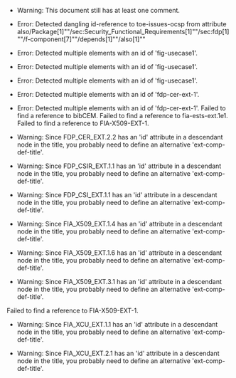 * Warning: This document still has at least one comment.
* Error: Detected dangling id-reference to toe-issues-ocsp from attribute
        also/Package[1]""/sec:Security_Functional_Requirements[1]""/sec:fdp[1]""/f-component[7]""/depends[1]""/also[1]""
* Error: Detected multiple elements with an id of 'fig-usecase1'.
* Error: Detected multiple elements with an id of 'fig-usecase1'.
* Error: Detected multiple elements with an id of 'fig-usecase1'.
* Error: Detected multiple elements with an id of 'fdp-cer-ext-1'.
* Error: Detected multiple elements with an id of 'fdp-cer-ext-1'.
 Failed to find a reference to bibCEM.
 Failed to find a reference to fia-ests-ext.1e1.
 Failed to find a reference to FIA-X509-EXT-1.
* Warning: Since FDP_CER_EXT.2.2 has an 'id' attribute in a descendant node in the title, you probably need to define an alternative 'ext-comp-def-title'.
                       
* Warning: Since FDP_CSIR_EXT.1.1 has an 'id' attribute in a descendant node in the title, you probably need to define an alternative 'ext-comp-def-title'.
                       
* Warning: Since FDP_CSI_EXT.1.1 has an 'id' attribute in a descendant node in the title, you probably need to define an alternative 'ext-comp-def-title'.
                       
* Warning: Since FIA_X509_EXT.1.4 has an 'id' attribute in a descendant node in the title, you probably need to define an alternative 'ext-comp-def-title'.
                       
* Warning: Since FIA_X509_EXT.1.6 has an 'id' attribute in a descendant node in the title, you probably need to define an alternative 'ext-comp-def-title'.
                       
* Warning: Since FIA_X509_EXT.3.1 has an 'id' attribute in a descendant node in the title, you probably need to define an alternative 'ext-comp-def-title'.
                       
 Failed to find a reference to FIA-X509-EXT-1.
* Warning: Since FIA_XCU_EXT.1.1 has an 'id' attribute in a descendant node in the title, you probably need to define an alternative 'ext-comp-def-title'.
                       
* Warning: Since FIA_XCU_EXT.2.1 has an 'id' attribute in a descendant node in the title, you probably need to define an alternative 'ext-comp-def-title'.
                       
